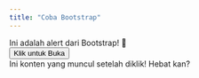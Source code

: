 ```yaml
---
title: "Coba Bootstrap"
---
```


<div class="alert alert-info">
  Ini adalah alert dari Bootstrap! 🎉
</div>

<button class="btn btn-primary" type="button" data-bs-toggle="collapse" data-bs-target="#collapseExample">
  Klik untuk Buka
</button>

<div class="collapse" id="collapseExample">
  <div class="card card-body">
    Ini konten yang muncul setelah diklik! Hebat kan?
  </div>
</div>
